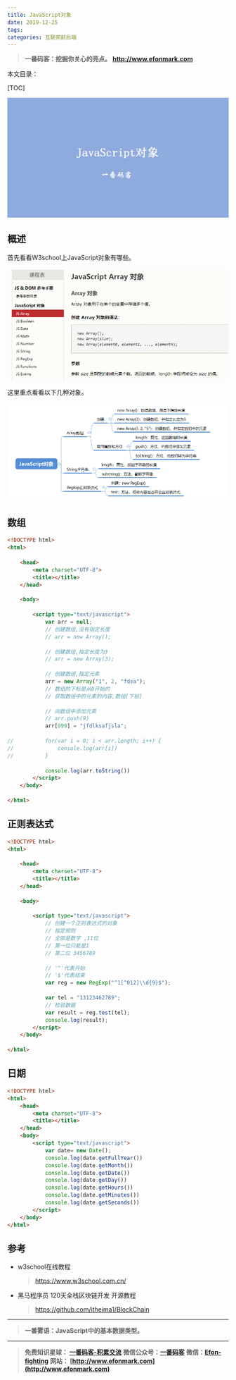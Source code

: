 ```yaml
---
title: JavaScript对象
date: 2019-12-25
tags: 
categories: 互联网前后端
---
```


> **一番码客：挖掘你关心的亮点。**
> **http://www.efonmark.com**

本文目录：

[TOC]

![image-20191224230802310](2019-12-25-JavaScript对象/image-20191224230802310.png)

<!--more-->

## 概述

首先看看W3school上JavaScript对象有哪些。

![image-20191224231958972](2019-12-25-JavaScript对象/image-20191224231958972.png)

这里重点看看以下几种对象。

![image-20191224230830153](2019-12-25-JavaScript对象/image-20191224230830153.png)

## 数组

```html
<!DOCTYPE html>
<html>

	<head>
		<meta charset="UTF-8">
		<title></title>
	</head>

	<body>

		<script type="text/javascript">
			var arr = null;
			// 创建数组,没有指定长度
			// arr = new Array();
			
			// 创建数组,指定长度为3
			// arr = new Array(3);
			
			// 创建数组,指定元素
			arr = new Array("1", 2, "fdsa");
			// 数组的下标是从0开始的
			// 获取数组中的元素的内容,数组[下标]
			
			// 向数组中添加元素
			// arr.push(9)
			arr[999] = "jfdlksafjsla";

//			for(var i = 0; i < arr.length; i++) {
//				console.log(arr[i])
//			}

			console.log(arr.toString())
		</script>
	</body>

</html>
```

## 正则表达式

```html
<!DOCTYPE html>
<html>

	<head>
		<meta charset="UTF-8">
		<title></title>
	</head>

	<body>

		<script type="text/javascript">
			// 创建一个正则表达式的对象
			// 指定规则
			// 全部是数字 ,11位
			// 第一位只能是1
			// 第二位 3456789

			// '^'代表开始
			// '$'代表结束
			var reg = new RegExp("^1[^012]\\d{9}$");

			var tel = "13123462789";
			// 检验数据
			var result = reg.test(tel);
			console.log(result);
		</script>
	</body>

</html>
```

## 日期

```html
<!DOCTYPE html>
<html>
	<head>
		<meta charset="UTF-8">
		<title></title>
	</head>
	<body>
		<script type="text/javascript">
			var date= new Date();
			console.log(date.getFullYear())
			console.log(date.getMonth())
			console.log(date.getDate())
			console.log(date.getDay())
			console.log(date.getHours())
			console.log(date.getMinutes())
			console.log(date.getSeconds())
		</script>
	</body>
</html>
```

## 参考

* w3school在线教程

  > https://www.w3school.com.cn/
  
* 黑马程序员 120天全栈区块链开发 开源教程

  > https://github.com/itheima1/BlockChain
  

----

> **一番雾语：JavaScript中的基本数据类型。**

----------

> **免费知识星球： [一番码客-积累交流](http://www.efonmark.com/efonmark-blog/readme/zhishixingqiu1.png)**
> **微信公众号：[一番码客](http://www.efonmark.com/efonmark-blog/readme/guanzhu_1.jpg)**
> **微信：[Efon-fighting](http://www.efonmark.com/efonmark-blog/readme/weixin.jpg)**
> **网站： [http://www.efonmark.com](http://www.efonmark.com)**